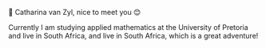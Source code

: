 🌱 Catharina van Zyl, nice to meet you 😊

Currently I am studying applied mathematics at the University of Pretoria and live in South Africa, and live in South Africa, which is a great adventure!
